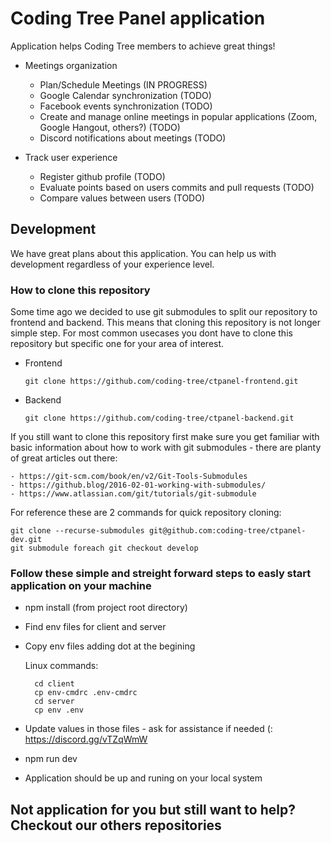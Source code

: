 # Coding Tree Panel application

Application helps Coding Tree members to achieve great things!

- Meetings organization

    - Plan/Schedule Meetings (IN PROGRESS)
    - Google Calendar synchronization (TODO)
    - Facebook events synchronization (TODO)
    - Create and manage online meetings in popular applications (Zoom, Google Hangout, others?) (TODO)
    - Discord notifications about meetings (TODO)
- Track user experience
    - Register github profile (TODO)
    - Evaluate points based on users commits and pull requests (TODO)
    - Compare values between users (TODO)

## Development

We have great plans about this application.
You can help us with development regardless of your experience level.

### How to clone this repository

Some time ago we decided to use git submodules to split our repository to frontend and backend. This means that cloning this repository is not longer simple step. For most common usecases you dont have to clone this repository but specific one for your area of interest.

- Frontend
    
      git clone https://github.com/coding-tree/ctpanel-frontend.git

- Backend
      
      git clone https://github.com/coding-tree/ctpanel-backend.git

If you still want to clone this repository first make sure you get familiar with basic information about how to work with git submodules - there are planty of great articles out there:

    - https://git-scm.com/book/en/v2/Git-Tools-Submodules
    - https://github.blog/2016-02-01-working-with-submodules/
    - https://www.atlassian.com/git/tutorials/git-submodule

For reference these are 2 commands for quick repository cloning:

    git clone --recurse-submodules git@github.com:coding-tree/ctpanel-dev.git
    git submodule foreach git checkout develop

### Follow these simple and streight forward steps to easly start application on your machine

- npm install (from project root directory)
- Find env files for client and server
- Copy env files adding dot at the begining

    Linux commands:
    
        cd client
        cp env-cmdrc .env-cmdrc
        cd server
        cp env .env

- Update values in those files - ask for assistance if needed (: https://discord.gg/vTZqWmW
- npm run dev
- Application should be up and runing on your local system

## Not application for you but still want to help? Checkout our others repositories
